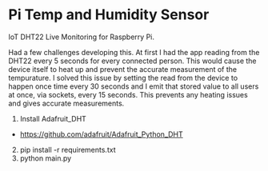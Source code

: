 # Pi Temp and Humidity Sensor

IoT DHT22 Live Monitoring for Raspberry Pi.

Had a few challenges developing this. At first I had the app reading from the DHT22 every 5 seconds for every connected person. This would cause the device itself to heat up and prevent the accurate measurement of the tempurature. I solved this issue by setting the read from the device to happen once time every 30 seconds and I emit that stored value to all users at once, via sockets, every 15 seconds. This prevents any heating issues and gives accurate measurements.

1. Install Adafruit_DHT
  - https://github.com/adafruit/Adafruit_Python_DHT
2. pip install -r requirements.txt
3. python main.py